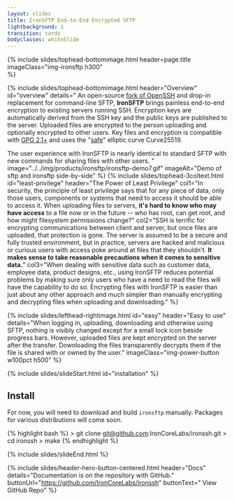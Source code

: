 ```yaml
---
layout: slides
title: IronSFTP End-to-End Encrypted SFTP
lightbackground: 1
transition: cards
bodyclasses: whiteSlide
---
```


{% include slides/tophead-bottomimage.html
  header=page.title
  imageClass="img-ironsftp h300"  
%}

{% include slides/tophead-bottomimage.html
   header="Overview"
   id="overview"
   details="
An open-source [fork of OpenSSH][ironssh] and drop-in replacement for command-line SFTP, **IronSFTP** brings painless end-to-end encryption to existing servers running SSH. Encryption keys are automatically derived from the SSH key and the public keys are published to the server.  Uploaded files are encrypted to the person uploading and optionally encrypted to other users. Key files and encryption is compatible with [GPG 2.1+][gpg21] and uses the \"[safe][safecurves]\" elliptic curve Curve25519.

The user experience with IronSFTP is nearly identical to standard SFTP with new commands for sharing files with other users.
   "
   image="../../img/products/ironsftp/ironsftp-demo7.gif"
   imageAlt="Demo of sftp and ironsftp side-by-side"
%}
{% include slides/tophead-3coltext.html
  id="least-privilege"
  header="The Power of Least Privilege"
  col1="In security, the principle of least privilege says that for any piece of data, only those users, components or systems that need to access it should be able to access it. When uploading files to servers, **it's hard to know who may have access** to a file now or in the future -- who has root, can get root, and how might filesystem permissions change?"
  col2="SSH is terrific for encrypting communications between client and server, but once files are uploaded, that protection is gone. The server is assumed to be a secure and fully trusted environment, but in practice, servers are hacked and malicious or curious users with access poke around at files that they shouldn't. **It makes sense to take reasonable precautions when it comes to sensitive data.**"
  col3="When dealing with sensitive data such as customer data, employee data, product designs, etc., using IronSFTP reduces potential problems by making sure only users who have a need to read the files will have the capability to do so. Encrypting files with IronSFTP is easier than just about any other approach and much simpler than manually encrypting and decrypting files when uploading and downloading."
%}

{% include slides/lefthead-rightimage.html
  id="easy"
  header="Easy to use"
  details="When logging in, uploading, downloading and otherwise using SFTP, nothing is visibly changed except for a small lock icon beside progress bars. However, uploaded files are kept encrypted on the server after the transfer. Downloading the files transparently decrypts them if the file is shared with or owned by the user."
  imageClass="img-power-button w100pct h500"
%}

{% include slides/slideStart.html id="installation" %}
<div class="left" markdown="1">

## Install

For now, you will need to download and build `ironsftp` manually. Packages for various distributions will come soon.

{% highlight bash %}
    > git clone git@github.com:IronCoreLabs/ironssh.git
    > cd ironssh
    > make
{% endhighlight %}


</div>
{% include slides/slideEnd.html %}

{% include slides/header-hero-button-centered.html
  header="Docs"
  details="Documentation is on the repository with GitHub."
  buttonUrl="https://github.com/IronCoreLabs/ironssh"
  buttonText="<i class='fa fa-github'></i> View GitHub Repo"
%}

[ironssh]: https://github.com/IronCoreLabs/ironssh
[safecurves]: https://safecurves.cr.yp.to/
[gpg21]: https://www.gnupg.org/faq/whats-new-in-2.1.html

